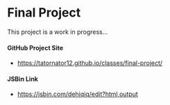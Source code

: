 # Final Project

This project is a work in progress...

#### GitHub Project Site

* <https://tatornator12.github.io/classes/final-project/>

#### JSBin Link

* <https://jsbin.com/dehiqiq/edit?html,output>
